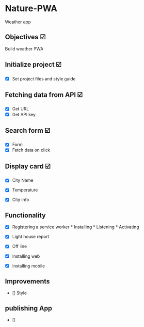 # Nature-PWA

Weather app


<!-- ![example-site](example-site.gif) -->

## Objectives ☑
Build weather PWA

## Initialize project ☑️
*  [x] Set project files and style guide

## Fetching data from API ☑️
*  [x] Get URL
*  [x] Get API key

## Search form ☑️
*  [x] Form
*  [x] Fetch data on click

## Display card ☑️
*  [x] City Name
*  [x] Temperature
*  [x] City info


## Functionality
*  [x] Registering a service worker
      * Installing
      * Listening
      * Activating

*  [x] Light house report
*  [x] Off line
*  [x] Installing web
*  [x] Installing mobile

## Improvements
*  [] Style


## publishing App
*  []




